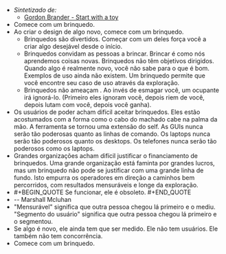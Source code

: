 - *Sintetizado de:*
	- [Gordon Brander - Start with a toy](https://gordonbrander.com/pattern/start-with-a-toy/)
- Comece com um brinquedo.
- Ao criar o design de algo novo, comece com um brinquedo.
	- Brinquedos são divertidos. Começar com um deles força você a criar algo desejável desde o início.
	- Brinquedos convidam as pessoas a brincar. Brincar é como nós aprendemos coisas novas.
	  Brinquedos não têm objetivos dirigidos. Quando algo é realmente novo, você não sabe para o que é bom. Exemplos de uso ainda não existem. Um brinquedo permite que você encontre seu caso de uso através da exploração.
	- Brinquedos não ameaçam . Ao invés de esmagar você, um ocupante irá ignorá-lo. (Primeiro eles ignoram você, depois riem de você, depois lutam com você, depois você ganha).
- Os usuários de poder acham difícil aceitar brinquedos. Eles estão acostumados com a forma como o cabo do machado cabe na palma da mão. A ferramenta se tornou uma extensão do self. As GUIs nunca serão tão poderosas quanto as linhas de comando. Os laptops nunca serão tão poderosos quanto os desktops. Os telefones nunca serão tão poderosos como os laptops.
- Grandes organizações acham difícil justificar o financiamento de brinquedos. Uma grande organização está faminta por grandes lucros, mas um brinquedo não pode se justificar com uma grande linha de fundo. Isto empurra os operadores em direção a caminhos bem percorridos, com resultados mensuráveis e longe da exploração.
- #+BEGIN_QUOTE
  Se funcionar, ele é obsoleto.
  #+END_QUOTE
- -- Marshall Mcluhan
- "Mensurável" significa que outra pessoa chegou lá primeiro e o mediu. "Segmento do usuário" significa que outra pessoa chegou lá primeiro e o segmentou.
- Se algo é novo, ele ainda tem que ser medido. Ele não tem usuários. Ele também não tem concorrência.
- Comece com um brinquedo.